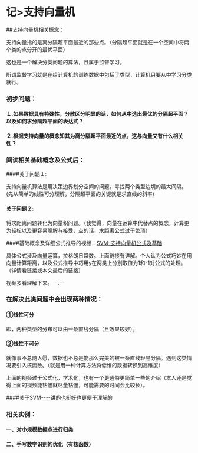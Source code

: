 # 记>支持向量机

##支持向量机相关概念：

支持向量指的是离分隔超平面最近的那些点。（分隔超平面就是在一个空间中将两个类的点分开的最优平面）

这也是一个解决分类问题的算法，且属于监督学习。

所谓监督学习就是在给计算机的训练数据中包括了类型，计算机只要从中学习分类就行。



### 初步问题：

#### １.如果数据具有特殊性，分散区分明显的话，如何从中选出最优的分隔超平面？以及如何求分隔超平面的表达式？

#### ２.根据支持向量的概念知其为离分隔超平面最近的点，这与向量又有什么相关性？

### 阅读相关基础概念及公式后：

####关于问题１:

支持向量机算法是用决策边界划分空间的问题。寻找两个类型边境的最大间隔。(先从简单的线性可分理解，分隔超平面的关键就是求直线的斜率)

#### 关于问题２:

将求距离问题转化为向量积问题。（我觉得，向量在运算中代替点的概念，计算更为轻松以及更容易理解与接受，点的话，求距离公式过于繁琐）

####基础概念及详细公式推导的视频：[SVM-支持向量机公式及基础](https://open.163.com/movie/2017/9/Q/2/MCTMNN3UI_MCTMP1NQ2.html)

具体公式涉及向量运算，拉格朗日常数。上面链接有详解。个人认为公式巧妙在用向量计算距离，以及公式推导中巧用y在两类上分别取值为1和-1对公式的处理。（详情看链接或本文最后的链接）

视频多看理解下来。－.－

### 在解决此类问题中会出现两种情况：

#### ①线性可分

即，两种类型的分布可以由一条直线分隔（且效果较好）。

#### ②线性不可分

就像事不总随人愿，数据也不总是能那么完美的被一条直线轻易分隔。遇到这类情况要引入核函数。（就是用一种计算方法将低维的数据转换到高维度）

上面的视频过于公式化，学术化，也有一个更通俗更简单一些的介绍（本人还是觉得上面的视频能钻懂就尽量钻懂，可能需要的时间会比较长）。

####[关于SVM----讲的也挺好也更便于理解的](https://www.bilibili.com/video/av20148148?from=search&seid=16870456995316110850)

### 相关实例：

#### 一、对小规模数据点进行归类



#### 二、手写数字识别的优化（有核函数）






